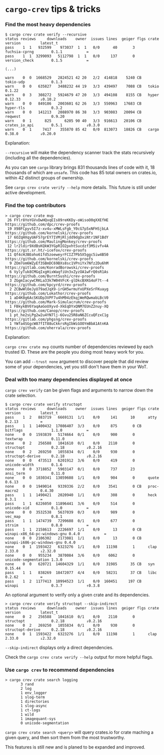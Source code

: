 # `cargo-crev` tips & tricks

### Find the most heavy dependencies

``` text,ignore
$ cargo crev crate verify --recursive
status reviews     downloads    owner  issues lines  geiger flgs crate                version         latest_t
pass    1  1   932599    973037  1  1   0/0      40       3      fuchsia-cprng        0.1.1           =
pass    1  1  3299093   5112798  1  1   0/0     137       0      version_check        0.1.5           =

(...)

warn    0  0  1668529   2824521 42 20   2/2  414818    5240 CB   tokio-udp            0.1.3
warn    0  0   635827   3488232 44 19   3/3  439497    7088 CB   tokio                0.1.22
warn    0  3   308272   5924679 47 20   3/3  494108    8155 CB   hyper                0.12.33         ↓0.10.2
warn    0  0   849186   2003601 62 26   3/3  550963   17683 CB   hyper-tls            0.3.2
warn    0  0   141213   2088970 86 38   3/3  903083   20094 CB   reqwest              0.9.20
warn    0  1      825      6205 90 40   3/3  916613   20106 CB   crates_io_api        0.5.1           ↓0.3.0
warn    0  1     7417    355870 85 42   0/0  813073   18826 CB   cargo                0.38.0          ↓0.20.0
```

Explanation:

`--recursive` will make the dependency scanner track the stats recursively
(including all the dependencies).

As you can see `cargo` library brings 831 thousands lines of code with it, 18
thousands of which are `unsafe`. This code has 85 total owners on crates.io,
within 42 distinct groups of ownership.

See `cargo crev crate verify --help` more details. This future is still under
active development.

### Find the top contributors

``` text,ignore
> cargo crev crate mvp
 26 FYlr8YoYGVvDwHQxqEIs89reKKDy-oWisoO0qXXEfHE https://github.com/dpc/crev-proofs
 19 X98FCpyv5I7z-xv4u-xMWLsFgb_Y0cG7p5xNFHSjbLA https://github.com/kornelski/crev-proofs
 17 6OZqHXqyUAF57grEY7IVMjRljdd9dgDxiNtr1NF1BdY https://github.com/MaulingMonkey/crev-proofs
 12 lr2ldir9XdBsKQkW3YGpRIO2pxhtSucdzf3M5ivfv4A https://git.sr.ht/~icefox/crev-proofs
 11 Qf4cHJBEoho61fd5zoeweyrFCIZ7Pb5X5ggc5iw4B50 https://github.com/kornelski/crev-proofs
  9 ZOm7om6WZyEf3SBmDC69BXs8sc1VPniYx7Nfz2Du6hM https://gitlab.com/KonradBorowski/crev-proofs
  6 VylyTuk8CMGqIxgHixWaqfiUn3xZyzOA1wFrQ0sR1As https://github.com/BurntSushi/crev-proofs
  3 ZGgmIacywCRKLa33k7W04VFcK-glDkcBXKG4oF7t--4 https://github.com/kpcyrd/crev-proofs
  2 ZCBwWlOeJyU79adJqX9-irGH5wrmuYxUPXeSrFKuayg https://github.com/Lokathor/crev-proofs
  1 aD4K0g6AcSKUDp3VPF7u4hM94zEkqjWeRQwmabLBcV0 https://github.com/Mark-Simulacrum/crev-proofs
  1 FBkykBV6YaqAaGoUXyvd-XkEqDYxQNM7EUnZ2nuy-XQ https://github.com/Canop/crev-proofs
  1 pt_he2sLPg2w2u4YN7lj-6Gvu25R8aN6ZCcuQFzxC1g https://gitlab.com/phgsng/crev-proofs
  1 YWfa4SGgcW87fIT88uCkkrsRgIbWiGOOYmBbA1AtnKA https://github.com/oherrala/crev-proofs
```

Explanation:

`cargo crev crate mvp` counts number of dependencies reviewed by each trusted
ID. These are the people you doing most heavy work for you.

You can add `--trust none` argument to discover people that did review some of
your dependencies, yet you still don't have them in your WoT.

### Deal with too many dependencies displayed at once

`cargo crev verify` can be given flags and arguments to narrow down the crate
selection.

``` text,ignore
$ cargo crev crate verify structopt
status reviews     downloads    owner  issues lines  geiger flgs crate                version         latest_t
pass    1  2   883719   6669131  1/1    0/0     141      10      atty                 0.2.13          =
pass    1  1  1400432  17086407  3/3    0/0     875       0 CB   bitflags             1.1.0           =
none    0  0  1593839   5174664  0/1    0/0     900       0      textwrap             0.11.0
none    0  2   256588   1041610  0/1    0/0    2110       0      structopt            0.2.18          ↓0.2.16
none    0  2   269250   1055834  0/1    0/0     930       0      structopt-derive     0.2.18          ↓0.2.16
none    0  0   473513   6201912  3/6    0/0     419       0      unicode-width        0.1.6
none    0  0  3718852   5903147  0/1    0/0     737      23      ansi_term            0.11.0
none    0  0  1030341  13059608  1/1    0/0     904       0      quote                0.6.13
none    0  0  1949014   9339336  2/2    0/0    3541       0 CB   proc-macro2          0.4.30
pass    1  1  1490421   2020940  1/1    0/0     308       0      heck                 0.3.1           =
pass    1  1  6226050  11896441  3/6    0/0     514       0      unicode-xid          0.1.0           =
none    0  0  3532538   5637039  0/3    0/0     989       0      vec_map              0.8.1
pass    1  1  1474739   7299608  0/1    0/0     677       0      strsim               0.8.0           =
pass    1  1  2158613   2226697  1/1    0/0      13       0 CB   winapi-x86_64-pc-windows-gnu 0.4.0           =
none    0  0  2106302   2173081  1/1    0/0      13       0 CB   winapi-i686-pc-windows-gnu 0.4.0
none    0  1  1593422   6323276  1/1    0/0   11198       1      clap                 2.33.0          ↓2.32.0
none    0  0   955234   3870084  3/6    0/0    6062       0      unicode-segmentation 1.3.0
none    0  0   620721  14604329  1/1    0/0   31985      35 CB   syn                  0.15.44
pass    1  1   838269  18472077  4/4    0/0   58231      37 CB   libc                 0.2.62          =
pass    1  2  1177413  10994523  1/1    0/0  160451     197 CB   winapi               0.3.7           ↑0.3.8
```

An optional argument to verify only a given crate and its dependencies.

``` text,ignore
> cargo crev crate verify structopt --skip-indirect
status reviews     downloads    owner  issues lines  geiger flgs crate                version         latest_t
none    0  2   256588   1041610  0/1    0/0    2110       0      structopt            0.2.18          ↓0.2.16
none    0  2   269250   1055834  0/1    0/0     930       0      structopt-derive     0.2.18          ↓0.2.16
none    0  1  1593422   6323276  1/1    0/0   11198       1      clap                 2.33.0          ↓2.32.0
```

`--skip-indirect` displays only a direct dependencies.

Check the `cargo crev crate verify --help` output for more helpful flags.

### Use `cargo crev` to recommend dependencies

``` text,ignore
> cargo crev crate search logging
       3 rand
       2 log
       1 env_logger
       1 slog-term
       1 directories
       1 slog-async
       1 ct-logs
       1 wild
       1 imagequant-sys
       0 unicode-segmentation
```

`cargo crev crate search <query>` will query crates.io for crate maching a given
query, and then sort them from the most trustworthy.

This features is still new and is planed to be expanded and improved.
